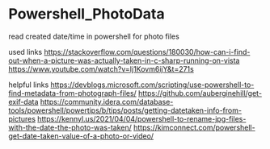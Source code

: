 # Powershell_PhotoData
read created date/time in powershell for photo files

used links
https://stackoverflow.com/questions/180030/how-can-i-find-out-when-a-picture-was-actually-taken-in-c-sharp-running-on-vista
https://www.youtube.com/watch?v=Ij1Kovm6ijY&t=271s

helpful links
https://devblogs.microsoft.com/scripting/use-powershell-to-find-metadata-from-photograph-files/
https://github.com/auberginehill/get-exif-data
https://community.idera.com/database-tools/powershell/powertips/b/tips/posts/getting-datetaken-info-from-pictures
https://kennyl.us/2021/04/04/powershell-to-rename-jpg-files-with-the-date-the-photo-was-taken/
https://kimconnect.com/powershell-get-date-taken-value-of-a-photo-or-video/
